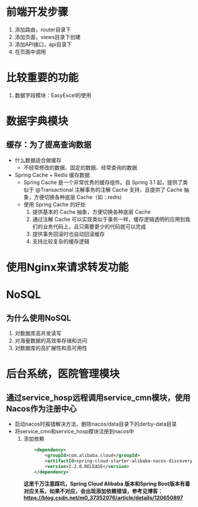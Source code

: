 # 前端开发步骤
1. 添加路由，router目录下
2. 添加页面，views目录下创建
3. 添加API接口，api目录下
4. 在页面中调用

# 比较重要的功能
1. 数据字段模块：EasyExcel的使用

# 数据字典模块
## 缓存：为了提高查询数据
- 什么数据适合做缓存
    - 不经常修改的数据、固定的数据、经常查询的数据
- Spring Cache + Redis 缓存数据
    - Spring Cache 是一个非常优秀的缓存组件。自 Spring 3.1 起，提供了类似于 @Transactional 注解事务的注解 Cache 支持，且提供了 Cache 抽象，方便切换各种底层 Cache（如：redis)
    - 使用 Spring Cache 的好处
      1. 提供基本的 Cache 抽象，方便切换各种底层 Cache
      2. 通过注解 Cache 可以实现类似于事务一样，缓存逻辑透明的应用到我们的业务代码上，且只需要更少的代码就可以完成
      3. 提供事务回滚时也自动回滚缓存
      4. 支持比较复杂的缓存逻辑

# 使用Nginx来请求转发功能
# NoSQL
## 为什么使用NoSQL
1. 对数据库高并发读写
2. 对海量数据的高效率存储和访问
3. 对数据库的高扩展性和高可用性

# 后台系统，医院管理模块
## 通过service_hosp远程调用service_cmn模块，使用Nacos作为注册中心
- 启动nacos时报错解决方法，删除nacos/data目录下的derby-data目录
- 将service_cmn和service_hosp模块注册到nacos中
    1. 添加依赖
        ```xml
            <dependency>
                <groupId>com.alibaba.cloud</groupId>
                <artifactId>spring-cloud-starter-alibaba-nacos-discovery</artifactId>
                <version>2.2.0.RELEASE</version>     
            </dependency>
        ```
       **这里千万注意踩坑，Spring Cloud Alibaba 版本和Spring Boot版本有着对应关系，如果不对应，会出现添加依赖错误，参考见博客：https://blog.csdn.net/m0_37352076/article/details/120650897**
    

